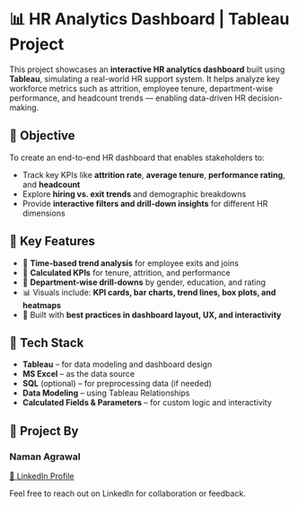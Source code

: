 # 📊 HR Analytics Dashboard | Tableau Project

This project showcases an **interactive HR analytics dashboard** built using **Tableau**, simulating a real-world HR support system. It helps analyze key workforce metrics such as attrition, employee tenure, department-wise performance, and headcount trends — enabling data-driven HR decision-making.

## 🧠 Objective

To create an end-to-end HR dashboard that enables stakeholders to:
- Track key KPIs like **attrition rate**, **average tenure**, **performance rating**, and **headcount**
- Explore **hiring vs. exit trends** and demographic breakdowns
- Provide **interactive filters and drill-down insights** for different HR dimensions

## 📌 Key Features

- 📅 **Time-based trend analysis** for employee exits and joins
- 🧮 **Calculated KPIs** for tenure, attrition, and performance
- 🧭 **Department-wise drill-downs** by gender, education, and rating
- 📊 Visuals include: **KPI cards, bar charts, trend lines, box plots, and heatmaps**
- 🎯 Built with **best practices in dashboard layout, UX, and interactivity**

## 🧰 Tech Stack

- **Tableau** – for data modeling and dashboard design
- **MS Excel** – as the data source
- **SQL** (optional) – for preprocessing data (if needed)
- **Data Modeling** – using Tableau Relationships
- **Calculated Fields & Parameters** – for custom logic and interactivity


## 👤 Project By

### **Naman Agrawal**

[🔗 LinkedIn Profile](https://www.linkedin.com/in/naman-agrawal-8671aa27b/)

Feel free to reach out on LinkedIn for collaboration or feedback.
